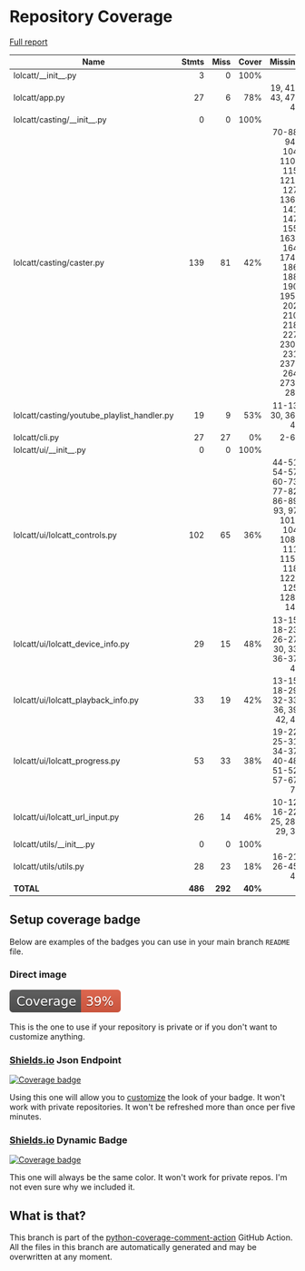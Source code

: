 # Repository Coverage

[Full report](https://htmlpreview.github.io/?https://github.com/LokiLuciferase/lolcatt/blob/python-coverage-comment-action-data/htmlcov/index.html)

| Name                                          |    Stmts |     Miss |   Cover |   Missing |
|---------------------------------------------- | -------: | -------: | ------: | --------: |
| lolcatt/\_\_init\_\_.py                       |        3 |        0 |    100% |           |
| lolcatt/app.py                                |       27 |        6 |     78% |19, 41-43, 47-48 |
| lolcatt/casting/\_\_init\_\_.py               |        0 |        0 |    100% |           |
| lolcatt/casting/caster.py                     |      139 |       81 |     42% |70-88, 94-104, 110-115, 121-127, 136-141, 147, 155, 163-164, 174-186, 188, 190, 195-202, 210, 218, 227, 230-231, 237-264, 273-283 |
| lolcatt/casting/youtube\_playlist\_handler.py |       19 |        9 |     53% |11-13, 30, 36-40 |
| lolcatt/cli.py                                |       27 |       27 |      0% |      2-64 |
| lolcatt/ui/\_\_init\_\_.py                    |        0 |        0 |    100% |           |
| lolcatt/ui/lolcatt\_controls.py               |      102 |       65 |     36% |44-51, 54-57, 60-73, 77-82, 86-89, 93, 97, 101-104, 108-111, 115-118, 122-125, 128-145 |
| lolcatt/ui/lolcatt\_device\_info.py           |       29 |       15 |     48% |13-15, 18-23, 26-27, 30, 33, 36-37, 42 |
| lolcatt/ui/lolcatt\_playback\_info.py         |       33 |       19 |     42% |13-15, 18-29, 32-33, 36, 39, 42, 45 |
| lolcatt/ui/lolcatt\_progress.py               |       53 |       33 |     38% |19-22, 25-31, 34-37, 40-48, 51-52, 57-67, 70 |
| lolcatt/ui/lolcatt\_url\_input.py             |       26 |       14 |     46% |10-12, 16-22, 25, 28-29, 32 |
| lolcatt/utils/\_\_init\_\_.py                 |        0 |        0 |    100% |           |
| lolcatt/utils/utils.py                        |       28 |       23 |     18% |16-21, 26-45, 49 |
|                                     **TOTAL** |  **486** |  **292** | **40%** |           |


## Setup coverage badge

Below are examples of the badges you can use in your main branch `README` file.

### Direct image

[![Coverage badge](https://raw.githubusercontent.com/LokiLuciferase/lolcatt/python-coverage-comment-action-data/badge.svg)](https://htmlpreview.github.io/?https://github.com/LokiLuciferase/lolcatt/blob/python-coverage-comment-action-data/htmlcov/index.html)

This is the one to use if your repository is private or if you don't want to customize anything.

### [Shields.io](https://shields.io) Json Endpoint

[![Coverage badge](https://img.shields.io/endpoint?url=https://raw.githubusercontent.com/LokiLuciferase/lolcatt/python-coverage-comment-action-data/endpoint.json)](https://htmlpreview.github.io/?https://github.com/LokiLuciferase/lolcatt/blob/python-coverage-comment-action-data/htmlcov/index.html)

Using this one will allow you to [customize](https://shields.io/endpoint) the look of your badge.
It won't work with private repositories. It won't be refreshed more than once per five minutes.

### [Shields.io](https://shields.io) Dynamic Badge

[![Coverage badge](https://img.shields.io/badge/dynamic/json?color=brightgreen&label=coverage&query=%24.message&url=https%3A%2F%2Fraw.githubusercontent.com%2FLokiLuciferase%2Flolcatt%2Fpython-coverage-comment-action-data%2Fendpoint.json)](https://htmlpreview.github.io/?https://github.com/LokiLuciferase/lolcatt/blob/python-coverage-comment-action-data/htmlcov/index.html)

This one will always be the same color. It won't work for private repos. I'm not even sure why we included it.

## What is that?

This branch is part of the
[python-coverage-comment-action](https://github.com/marketplace/actions/python-coverage-comment)
GitHub Action. All the files in this branch are automatically generated and may be
overwritten at any moment.